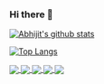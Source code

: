 ### Hi there 👋

<!--
**csharpshooter/csharpshooter** is a ✨ _special_ ✨ repository because its `README.md` (this file) appears on your GitHub profile.

Here are some ideas to get you started:

- 🔭 I’m currently working on ...
- 🌱 I’m currently learning ...
- 👯 I’m looking to collaborate on ...
- 🤔 I’m looking for help with ...
- 💬 Ask me about ...
- 📫 How to reach me: ...
- 😄 Pronouns: ...
- ⚡ Fun fact: ...

<a href="https://github.com/csharpshooter/github-readme-stats">
  <img align="center" src="https://github-readme-stats-flax-alpha.vercel.app/api/pin/?username=csharpshooter&repo=github-readme-stats" />
</a>

[![Top Langs](https://github-readme-stats.vercel.app/api/top-langs/?username=csharpshooter&hide=shell)](https://github.com/csharpshooter/github-readme-stats)

-->

[![Abhijit's github stats](https://github-readme-stats-flax-alpha.vercel.app/api?username=csharpshooter&hide=prs,stars,issues&count_private=true&show_icons=true&theme=graywhite )](https://github.com/csharpshooter/github-readme-stats)

[![Top Langs](https://github-readme-stats.vercel.app/api/top-langs/?username=csharpshooter&layout=compact&hide=shell)](https://github.com/csharpshooter/github-readme-stats)

<a href="https://github.com/csharpshooter/EVA">
  <img align="center" src="https://github-readme-stats-flax-alpha.vercel.app/api/pin/?username=csharpshooter&repo=EVA" />
</a>

<a href="https://github.com/csharpshooter/MobileNetA2">
  <img align="center" src="https://github-readme-stats-flax-alpha.vercel.app/api/pin/?username=csharpshooter&repo=MobileNetA2" />
</a>
<a href="https://github.com/csharpshooter/DeepLearning">
  <img align="center" src="https://github-readme-stats-flax-alpha.vercel.app/api/pin/?username=csharpshooter&repo=DeepLearning" />
</a>
<a href="https://github.com/csharpshooter/E4P2">
  <img align="center" src="https://github-readme-stats-flax-alpha.vercel.app/api/pin/?username=csharpshooter&repo=E4P2" />
</a>
<a href="https://github.com/csharpshooter/EIP">
  <img align="center" src="https://github-readme-stats-flax-alpha.vercel.app/api/pin/?username=csharpshooter&repo=EIP" />
</a>
